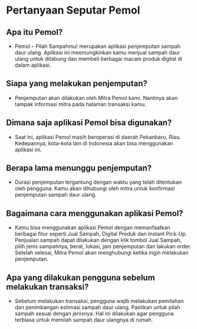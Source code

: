 # Pertanyaan Seputar Pemol

## Apa itu Pemol?

- Pemol – Pilah Sampahmu! merupakan aplikasi penjemputan sampah daur ulang. Aplikasi ini meemungkinkan kamu menjual sampah daur ulang untuk ditabung dan membeli berbagai macam produk digital di dalam aplikasi.

## Siapa yang melakukan penjemputan?

- Penjemputan akan dilakukan oleh Mitra Pemol kami. Nantinya akan tampak informasi mitra pada halaman transaksi kamu.

## Dimana saja aplikasi Pemol bisa digunakan?

- Saat ini, aplikasi Pemol masih beroperasi di daerah Pekanbaru, Riau. Kedepannya, kota-kota lain di Indonesia akan bisa menggunakan aplikasi ini.

## Berapa lama menunggu penjemputan?

- Durasi penjemputan tergantung dengan waktu yang telah ditentukan oleh pengguna. Kamu akan dihubungi oleh mitra untuk konfirmasi penjemputan sampah daur ulang.

## Bagaimana cara menggunakan aplikasi Pemol?
    
- Kamu bisa menggunakan aplikasi Pemol dengan memanfaatkan berbagai fitur seperti Jual Sampah, Digital Produk dan Instant Pick-Up. Penjualan sampah dapat dilakukan dengan klik tombol Jual Sampah, pilih jenis sampahnya, berat, lokasi, jam penjemputan dan lakukan order. Setelah selesai, Mitra Pemol akan menghubungi ketika ingin melakukan penjemputan.
    
## Apa yang dilakukan pengguna sebelum melakukan transaksi?
    
- Sebelum melakukan transaksi, pengguna wajib melakukan pemilahan dan penimbangan estimasi sampah daur ulang. Pastikan untuk pilah sampah sesuai dengan jenisnya. Hal ini dilakukan agar pengguna terbiasa untuk memilah sampah daur ulangnya di rumah.
